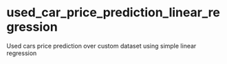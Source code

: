 # used_car_price_prediction_linear_regression
Used cars price prediction over custom dataset using simple linear regression
